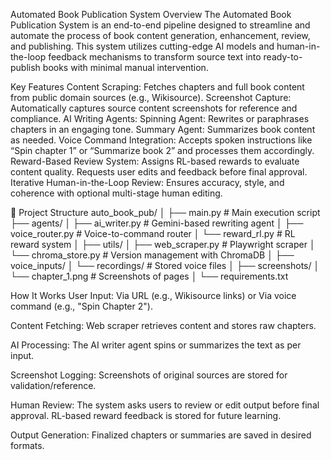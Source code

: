 Automated Book Publication System
Overview
The Automated Book Publication System is an end-to-end pipeline designed to streamline and automate the process of book content generation, enhancement, review, and publishing. This system utilizes cutting-edge AI models and human-in-the-loop feedback mechanisms to transform source text into ready-to-publish books with minimal manual intervention.

Key Features
Content Scraping: Fetches chapters and full book content from public domain sources (e.g., Wikisource).
Screenshot Capture: Automatically captures source content screenshots for reference and compliance.
AI Writing Agents:
Spinning Agent: Rewrites or paraphrases chapters in an engaging tone.
Summary Agent: Summarizes book content as needed.
Voice Command Integration: Accepts spoken instructions like “Spin chapter 1” or “Summarize book 2” and processes them accordingly.
Reward-Based Review System:
Assigns RL-based rewards to evaluate content quality.
Requests user edits and feedback before final approval.
Iterative Human-in-the-Loop Review: Ensures accuracy, style, and coherence with optional multi-stage human editing.

📁 Project Structure
auto_book_pub/
│
├── main.py                          # Main execution script
├── agents/
│   ├── ai_writer.py                # Gemini-based rewriting agent
│   ├── voice_router.py             # Voice-to-command router
│   └── reward_rl.py                # RL reward system
│
├── utils/
│   ├── web_scraper.py             # Playwright scraper
│   └── chroma_store.py            # Version management with ChromaDB
│
├── voice_inputs/
│   └── recordings/                # Stored voice files 
│
├── screenshots/
│   └── chapter_1.png              # Screenshots of pages
│
└── requirements.txt

How It Works
User Input:
Via URL (e.g., Wikisource links) or
Via voice command (e.g., "Spin Chapter 2").

Content Fetching:
Web scraper retrieves content and stores raw chapters.

AI Processing:
The AI writer agent spins or summarizes the text as per input.

Screenshot Logging:
Screenshots of original sources are stored for validation/reference.

Human Review:
The system asks users to review or edit output before final approval.
RL-based reward feedback is stored for future learning.

Output Generation:
Finalized chapters or summaries are saved in desired formats.
